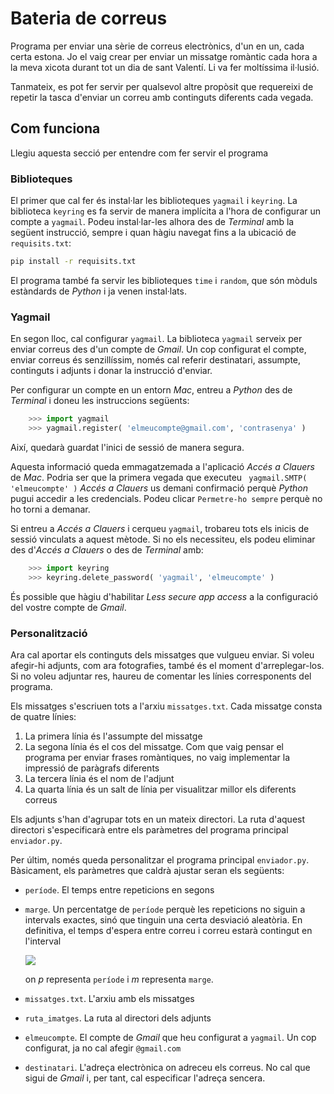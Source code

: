 
# Bateria de correus
Programa per enviar una sèrie de correus electrònics, d'un en un, cada certa estona. Jo el vaig crear per enviar un missatge romàntic cada hora a la meva xicota durant tot un dia de sant Valentí. Li va fer moltíssima il·lusió.

Tanmateix, es pot fer servir per qualsevol altre propòsit que requereixi de repetir la tasca d'enviar un correu amb continguts diferents cada vegada.

## Com funciona
Llegiu aquesta secció per entendre com fer servir el programa

### Biblioteques
El primer que cal fer és instal·lar les biblioteques `yagmail` i `keyring`. La biblioteca `keyring` es fa servir de manera implícita a l'hora de configurar un compte a `yagmail`. Podeu instal·lar-les alhora des de *Terminal* amb la següent instrucció, sempre i quan hàgiu navegat fins a la ubicació de `requisits.txt`:

```bash
pip install -r requisits.txt
````

El programa també fa servir les biblioteques `time` i `random`, que són mòduls estàndards de *Python* i ja venen instal·lats.

### Yagmail
En segon lloc, cal configurar `yagmail`. La biblioteca `yagmail` serveix per enviar correus des d'un compte de *Gmail*. Un cop configurat el compte, enviar correus és senzillíssim, només cal referir destinatari, assumpte, continguts i adjunts i donar la instrucció d'enviar.

Per configurar un compte en un entorn *Mac*, entreu a *Python* des de *Terminal* i doneu les instruccions següents:

```python
    >>> import yagmail
    >>> yagmail.register( 'elmeucompte@gmail.com', 'contrasenya' )
```

Així, quedarà guardat l'inici de sessió de manera segura.

Aquesta informació queda emmagatzemada a l'aplicació *Accés a Clauers* de *Mac*. Podria ser que la primera vegada que executeu ` yagmail.SMTP( 'elmeucompte' )` *Accés a Clauers* us demani confirmació perquè *Python* pugui accedir a les credencials. Podeu clicar `Permetre-ho sempre` perquè no ho torni a demanar.

Si entreu a *Accés a Clauers* i cerqueu `yagmail`, trobareu tots els inicis de sessió vinculats a aquest mètode. Si no els necessiteu, els podeu eliminar des d'*Accés a Clauers* o des de *Terminal* amb:

```python
    >>> import keyring
    >>> keyring.delete_password( 'yagmail', 'elmeucompte' )
```
    
És possible que hàgiu d'habilitar *Less secure app access* a la configuració del vostre compte de *Gmail*.

### Personalització
Ara cal aportar els continguts dels missatges que vulgueu enviar. Si voleu afegir-hi adjunts, com ara fotografies, també és el moment d'arreplegar-los. Si no voleu adjuntar res, haureu de comentar les línies corresponents del programa.

Els missatges s'escriuen tots a l'arxiu `missatges.txt`. Cada missatge consta de quatre línies:
1.  La primera línia és l'assumpte del missatge
2.  La segona línia és el cos del missatge. Com que vaig pensar el programa per enviar frases romàntiques, no vaig implementar la impressió de paràgrafs diferents
3.  La tercera línia és el nom de l'adjunt
4.  La quarta línia és un salt de línia per visualitzar millor els diferents correus

Els adjunts s'han d'agrupar tots en un mateix directori. La ruta d'aquest directori s'especificarà entre els paràmetres del programa principal `enviador.py`.

Per últim, només queda personalitzar el programa principal `enviador.py`. Bàsicament, els paràmetres que caldrà ajustar seran els següents:
-   `període`. El temps entre repeticions en segons
-   `marge`. Un percentatge de `període` perquè les repeticions no siguin a intervals exactes, sinó que tinguin una certa desviació aleatòria. En definitiva, el temps d'espera entre correu i correu estarà contingut en l'interval

    <img src="https://render.githubusercontent.com/render/math?math=p\cdot\left(1\pm\frac{m}{100}\right)">

    on *p* representa `període` i *m* representa `marge`.

-   `missatges.txt`. L'arxiu amb els missatges
-   `ruta_imatges`. La ruta al directori dels adjunts
-   `elmeucompte`. El compte de *Gmail* que heu configurat a `yagmail`. Un cop configurat, ja no cal afegir `@gmail.com`
-   `destinatari`. L'adreça electrònica on adreceu els correus. No cal que sigui de *Gmail* i, per tant, cal especificar l'adreça sencera.
